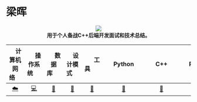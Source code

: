 # 梁晖
<div align="center">
<img src="_v_images/20191229112508482_31766.png"></img>
</div>
<div align="center">
  <b>用于个人备战C++后端开发面试和技术总结。</b><br>
</div>
<div align="center">

| &nbsp;&nbsp;&nbsp;&nbsp;计算机网络&nbsp;&nbsp;&nbsp;&nbsp; | &nbsp;&nbsp;&nbsp;&nbsp;&nbsp;操作系统&nbsp;&nbsp;&nbsp;&nbsp;&nbsp; | &nbsp;&nbsp;&nbsp;&nbsp;&nbsp;数据库&nbsp;&nbsp;&nbsp;&nbsp;&nbsp; | &nbsp;&nbsp;&nbsp;&nbsp;设计模式&nbsp;&nbsp;&nbsp;&nbsp; | &nbsp;&nbsp;&nbsp;&nbsp;&nbsp;&nbsp;工具&nbsp;&nbsp;&nbsp;&nbsp;&nbsp;&nbsp; | &nbsp;&nbsp;&nbsp;&nbsp;&nbsp;Python&nbsp;&nbsp;&nbsp;&nbsp;&nbsp; |    &nbsp;&nbsp;&nbsp;&nbsp;&nbsp;C++&nbsp;&nbsp;&nbsp;&nbsp;&nbsp;    |    &nbsp;&nbsp;&nbsp;&nbsp;&nbsp;Redis&nbsp;&nbsp;&nbsp;&nbsp;&nbsp;    |
| :----------------------------------------: | :--------------------------------------------------: | :-------------------------------------------------------------: | :--------------------------------------------------: | :-----------------------------------------------------------------------: | :-------------------------------------------------------------: | :-------------------------------------------------------------: | :--------: |
|          [:cloud:](https://github.com/InterestingHui/Waking-Up/blob/master/Computer%20Network.md)           |               [:computer:](https://github.com/InterestingHui/Waking-Up/blob/master/Operating%20Systems.md)               |                   [:floppy_disk:](https://github.com/InterestingHui/Waking-Up/blob/master/Database.md)                    |                 [:art:](https://github.com/InterestingHui/Waking-Up/blob/master/Design%20Pattern.md)                  |                            [:wrench:](https://github.com/InterestingHui/Waking-Up/blob/master/Git-ComdLine-REST.md)                            |                      [:snake:](https://github.com/InterestingHui/Waking-Up/blob/master/Python%20Handbook.md)                       | [:memo:](https://github.com/InterestingHui/Waking-Up/blob/master/C%2B%2B.md) |[:cheese:](https://github.com/InterestingHui/Waking-Up/blob/master/Redis.md) |
</div>


